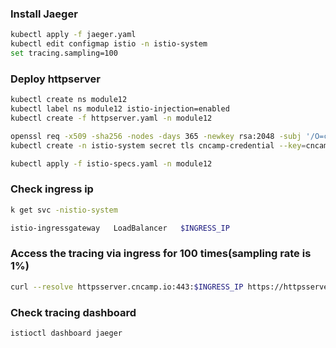 ### Install Jaeger

```sh
kubectl apply -f jaeger.yaml
kubectl edit configmap istio -n istio-system
set tracing.sampling=100
```

### Deploy httpserver

```sh
kubectl create ns module12
kubectl label ns module12 istio-injection=enabled
kubectl create -f httpserver.yaml -n module12

openssl req -x509 -sha256 -nodes -days 365 -newkey rsa:2048 -subj '/O=cncamp Inc./CN=*.cncamp.io' -keyout cncamp.io.key -out cncamp.io.crt
kubectl create -n istio-system secret tls cncamp-credential --key=cncamp.io.key --cert=cncamp.io.crt

kubectl apply -f istio-specs.yaml -n module12
```

### Check ingress ip

```sh
k get svc -nistio-system

istio-ingressgateway   LoadBalancer   $INGRESS_IP
```

### Access the tracing via ingress for 100 times(sampling rate is 1%)

```sh
curl --resolve httpsserver.cncamp.io:443:$INGRESS_IP https://httpsserver.cncamp.io/healthz -v -k
```

### Check tracing dashboard

```sh
istioctl dashboard jaeger
```
